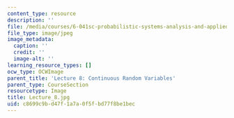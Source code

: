 ```yaml
---
content_type: resource
description: ''
file: /media/courses/6-041sc-probabilistic-systems-analysis-and-applied-probability-fall-2013/c8699c9bd47f1a7a0f5fbd77f8be1bec_Lecture_8.jpg
file_type: image/jpeg
image_metadata:
  caption: ''
  credit: ''
  image-alt: ''
learning_resource_types: []
ocw_type: OCWImage
parent_title: 'Lecture 8: Continuous Random Variables'
parent_type: CourseSection
resourcetype: Image
title: Lecture_8.jpg
uid: c8699c9b-d47f-1a7a-0f5f-bd77f8be1bec
---
```

